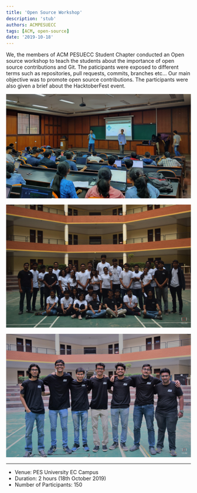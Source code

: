 ```yaml
---
title: 'Open Source Workshop'
description: 'stub'
authors: ACMPESUECC
tags: [ACM, open-source]
date: '2019-10-18'
---
```


We, the members of ACM PESUECC Student Chapter conducted an Open source
workshop to teach the students about the importance of open source
contributions and Git. The paticipants were exposed to different terms such as
repositories, pull requests, commits, branches etc... Our main objective was to
promote open source contributions. The participants were also given a brief
about the HacktoberFest event.

![](https://raw.githubusercontent.com/acmpesuecc/acmpesuecc.github.io/master/img/oss_ses.jpg)

![](https://raw.githubusercontent.com/acmpesuecc/acmpesuecc.github.io/master/img/acm_team.jpg)

![](https://raw.githubusercontent.com/acmpesuecc/acmpesuecc.github.io/master/img/acm_core.jpg)


---
- Venue: PES University EC Campus
- Duration: 2 hours (18th October 2019)
- Number of Participants: 150
